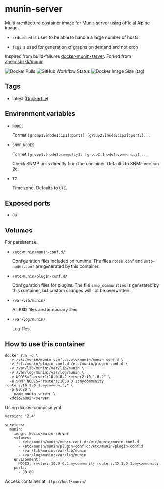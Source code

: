 # munin-server

Multi architecture container image for [Munin](http://munin-monitoring.org/) server using official Alpine image.

* `rrdcached` is used to be able to handle a large number of hosts

* `fcgi` is used for generation of graphs on demand and not cron

Inspired from build-failures [docker-munin-server](https://github.com/build-failure/docker-munin-server).
Forked from [aheimsbakk/munin](https://github.com/aheimsbakk/munin)

![Docker Pulls](https://img.shields.io/docker/pulls/kdcio/munin-server) ![GitHub Workflow Status](https://img.shields.io/github/workflow/status/kdcio/munin-server/build) ![Docker Image Size (tag)](https://img.shields.io/docker/image-size/kdcio/munin-server/latest)

## Tags

* latest ([Dockerfile](https://github.com/kdcio/munin-server/blob/master/Dockerfile))

## Environment variables

* `NODES`

    Format `[group1;]node1:ip1[:port1] [group2;]node2:ip2[:port2]...`

* `SNMP_NODES`

    Format `[group1;]node1:commutiy1: [group2;]node2:community2:...`

    Check SNMP units directly from the container. Defaults to SNMP version 2c.

* `TZ`

    Time zone. Defaults to `UTC`.

## Exposed ports

* `80`

## Volumes

For persistense.

* `/etc/munin/munin-conf.d/`

    Configuration files included on runtime. The files `nodes.conf` and `smtp-nodes.conf` are generated by this container.

* `/etc/munin/plugin-conf.d/`

    Configuration files for plugins. The file `snmp_communities` is generated by this container, but custom changes will not be overwritten.

* `/var/lib/munin/`

    All RRD files and temporary files.

* `/var/log/munin/`

    Log files.

## How to use this container

```
docker run -d \
  -v /etc/munin/munin-conf.d:/etc/munin/munin-conf.d \
  -v /etc/munin/plugin-conf.d:/etc/munin/plugin-conf.d \
  -v /var/lib/munin:/var/lib/munin \
  -v /var/log/munin:/var/log/munin \
  -e NODES="server1:10.0.0.2 server2:10.1.0.2" \
  -e SNMP_NODES="routers;10.0.0.1:mycommunity routers;10.1.0.1:mycommunity" \
  -p 80:80 \
  --name munin-server \
  kdcio/munin-server
```

Using docker-compose.yml

```
version: '2.4'

services:
  munin:
    image: kdcio/munin-server
    volumes:
      - /etc/munin/munin/munin-conf.d:/etc/munin/munin-conf.d 
      - /etc/munin/munin/plugin-conf.d:/etc/munin/plugin-conf.d
      - /var/lib/munin:/var/lib/munin 
      - /var/log/munin:/var/log/munin
    environment: 
      NODES: routers;10.0.0.1:mycommunity routers;10.1.0.1:mycommunity
    ports:
      - 80:80
```

Access container at `http://host/munin/`



